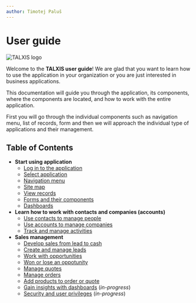 ```yaml
---
author: Timotej Paluš
---
```


# User guide

![TALXIS logo](/.attachments/ModelDrivenAppUserGuide/logo_with_borders.png)

Welcome to the **TALXIS user guide**! We are glad that you want to learn how to use the application in your organization or you are just interested in business applications. 

This documentation will guide you through the application, its components, where the components are located, and how to work with the entire application. 

First you will go through the individual components such as navigation menu, list of records, form and then we will approach the individual type of applications and their management. 
## Table of Contents
- **Start using application**
    - [Log in to the application](/en/user-guide/model-driven-apps/basic-app-elements/login-to-app/)
    - [Select application](/en/user-guide/model-driven-apps/basic-app-elements/select-application/)
    - [Navigation menu](/en/user-guide/model-driven-apps/basic-app-elements/navigation-menu/)
    - [Site map](/en/user-guide/model-driven-apps/basic-app-elements/sitemap/)
    - [View records](/en/user-guide/model-driven-apps/basic-app-elements/views/)
    - [Forms and their components](/en/user-guide/model-driven-apps/basic-app-elements/forms/)
    - [Dashboards](/en/user-guide/model-driven-apps/basic-app-elements/dashboards/)
- **Learn how to work with contacts and companies (accounts)**
    - [Use contacts to manage people](/en/user-guide/model-driven-apps/business-process/contact-management/use-contacts)
    - [Use accounts to manage companies](/en/user-guide/model-driven-apps/business-process/contact-management/use-contacts)
    - [Track and manage activities](/en/user-guide/model-driven-apps/business-process/contact-management/track-and-manage-activities)
- **Sales management**
    - [Develop sales from lead to cash](/en/user-guide/model-driven-apps/business-process/sales/develop-sales-from-lead-to-cash/)
    - [Create and manage leads](/en/user-guide/model-driven-apps/business-process/sales/create-and-manage-lead/)
    - [Work with opportunities](/en/user-guide/model-driven-apps/business-process/sales/create-or-edit-opportunity/)
    - [Won or lose an oppotunity](/en/user-guide/model-driven-apps/business-process/sales/close-opportunity/)
    - [Manage quotes](/en/user-guide/model-driven-apps/business-process/sales/create-and-manage-quote/)
    - [Manage orders](/en/user-guide/model-driven-apps/business-process/sales/create-and-manage-order/)
    - [Add products to order or quote](/en/user-guide/model-driven-apps/business-process/sales/add-products-to-quote-order/)
    - [Gain insights with dashboards](/en/user-guide/model-driven-apps/business-process/sales/gain-insights-with-dashboards/) (_in-progress_)
    - [Security and user privileges](/en/user-guide/model-driven-apps/business-process/sales/security-roles/) (_in-progress_)

